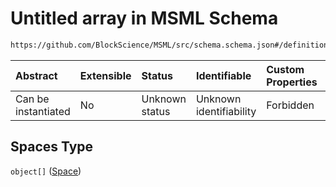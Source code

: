 # Untitled array in MSML Schema

```txt
https://github.com/BlockScience/MSML/src/schema.schema.json#/definitions/MSMLSpec/properties/Spaces
```



| Abstract            | Extensible | Status         | Identifiable            | Custom Properties | Additional Properties | Access Restrictions | Defined In                                                                                    |
| :------------------ | :--------- | :------------- | :---------------------- | :---------------- | :-------------------- | :------------------ | :-------------------------------------------------------------------------------------------- |
| Can be instantiated | No         | Unknown status | Unknown identifiability | Forbidden         | Allowed               | none                | [schema.schema.json\*](../../out/math_spec_mapping/schema.schema.json "open original schema") |

## Spaces Type

`object[]` ([Space](schema-definitions-space.md))
